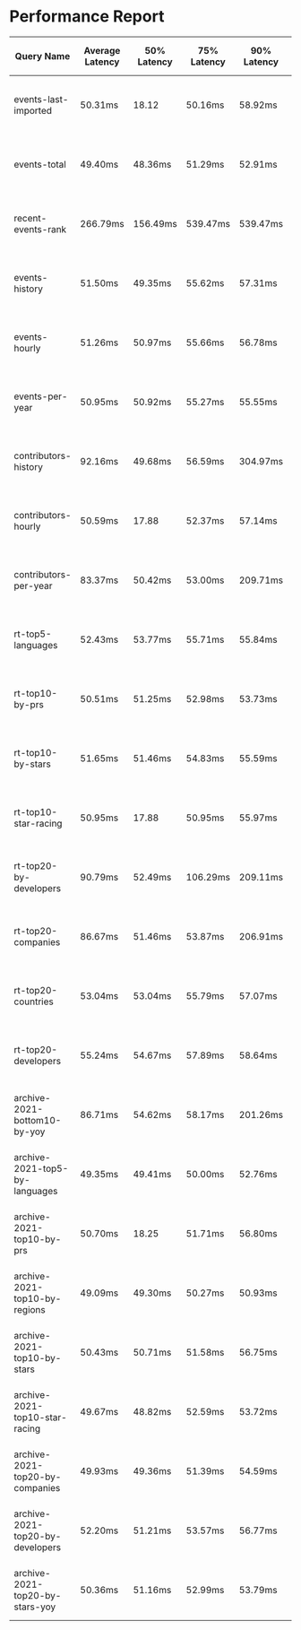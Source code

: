 # Performance Report

| Query Name | Average Latency | 50% Latency | 75% Latency | 90% Latency | 99% Latency | Request in Duration | Request/Sec | Socket Errors | HTTP Errors | 
|  ----  | ----  | ----  | ----  | ----  | ----  | ----  | ----  | ----  | ----  |
| events-last-imported | 50.31ms | 18.12 | 50.16ms | 58.92ms | 60.92ms |   16 requests in 1.00s, 26.91KB read | 15.92 |  |  |
| events-total | 49.40ms | 48.36ms | 51.29ms | 52.91ms | 53.77ms |   13 requests in 1.01s, 7.02KB read | 12.93 |  |  |
| recent-events-rank | 266.79ms | 156.49ms | 539.47ms | 539.47ms | 539.47ms |   3 requests in 1.01s, 36.75KB read | 2.98 |  |  |
| events-history | 51.50ms | 49.35ms | 55.62ms | 57.31ms | 58.74ms |   11 requests in 1.01s, 4.36KB read | 10.92 |  | 11 |
| events-hourly | 51.26ms | 50.97ms | 55.66ms | 56.78ms | 57.05ms |   12 requests in 1.04s, 4.72KB read | 11.58 |  | 12 |
| events-per-year | 50.95ms | 50.92ms | 55.27ms | 55.55ms | 55.83ms |   12 requests in 1.04s, 4.77KB read | 11.56 |  | 12 |
| contributors-history | 92.16ms | 49.68ms | 56.59ms | 304.97ms | 304.97ms |   8 requests in 1.01s, 3.23KB read | 7.94 |  | 8 |
| contributors-hourly | 50.59ms | 17.88 | 52.37ms | 57.14ms | 58.96ms |   16 requests in 1.03s, 6.39KB read | 15.47 |  | 16 |
| contributors-per-year | 83.37ms | 50.42ms | 53.00ms | 209.71ms | 295.31ms |   12 requests in 1.03s, 4.86KB read | 11.68 |  | 12 |
| rt-top5-languages | 52.43ms | 53.77ms | 55.71ms | 55.84ms | 55.86ms |   15 requests in 1.01s, 5.95KB read | 14.91 |  | 15 |
| rt-top10-by-prs | 50.51ms | 51.25ms | 52.98ms | 53.73ms | 57.33ms |   16 requests in 1.02s, 6.31KB read | 15.67 |  | 16 |
| rt-top10-by-stars | 51.65ms | 51.46ms | 54.83ms | 55.59ms | 58.13ms |   15 requests in 1.01s, 5.95KB read | 14.88 |  | 15 |
| rt-top10-star-racing | 50.95ms | 17.88 | 50.95ms | 55.97ms | 58.75ms |   16 requests in 1.03s, 6.39KB read | 15.51 |  | 16 |
| rt-top20-by-developers | 90.79ms | 52.49ms | 106.29ms | 209.11ms | 311.94ms |   10 requests in 1.03s, 4.01KB read | 9.73 |  | 10 |
| rt-top20-companies | 86.67ms | 51.46ms | 53.87ms | 206.91ms | 301.20ms |   11 requests in 1.04s, 4.37KB read | 10.60 |  | 11 |
| rt-top20-countries | 53.04ms | 53.04ms | 55.79ms | 57.07ms | 57.87ms |   16 requests in 1.08s, 6.36KB read | 14.78 |  | 16 |
| rt-top20-developers | 55.24ms | 54.67ms | 57.89ms | 58.64ms | 60.90ms |   11 requests in 1.10s, 4.38KB read | 9.96 |  | 11 |
| archive-2021-bottom10-by-yoy | 86.71ms | 54.62ms | 58.17ms | 201.26ms | 295.75ms |   11 requests in 1.04s, 4.49KB read | 10.58 |  | 11 |
| archive-2021-top5-by-languages | 49.35ms | 49.41ms | 50.00ms | 52.76ms | 54.03ms |   17 requests in 1.01s, 6.97KB read | 16.83 |  | 17 |
| archive-2021-top10-by-prs | 50.70ms | 18.25 | 51.71ms | 56.80ms | 59.74ms |   16 requests in 1.03s, 6.48KB read | 15.59 |  | 16 |
| archive-2021-top10-by-regions | 49.09ms | 49.30ms | 50.27ms | 50.93ms | 50.93ms |   5 requests in 1.10s, 2.05KB read | 4.54 |  | 5 |
| archive-2021-top10-by-stars | 50.43ms | 50.71ms | 51.58ms | 56.75ms | 57.86ms |   17 requests in 1.01s, 6.92KB read | 16.90 |  | 17 |
| archive-2021-top10-star-racing | 49.67ms | 48.82ms | 52.59ms | 53.72ms | 56.53ms |   12 requests in 1.08s, 4.92KB read | 11.07 |  | 12 |
| archive-2021-top20-by-companies | 49.93ms | 49.36ms | 51.39ms | 54.59ms | 56.16ms |   17 requests in 1.03s, 6.99KB read | 16.55 |  | 17 |
| archive-2021-top20-by-developers | 52.20ms | 51.21ms | 53.57ms | 56.77ms | 63.42ms |   15 requests in 1.01s, 6.18KB read | 14.88 |  | 15 |
| archive-2021-top20-by-stars-yoy | 50.36ms | 51.16ms | 52.99ms | 53.79ms | 54.40ms |   11 requests in 1.01s, 4.52KB read | 10.84 |  | 11 |

